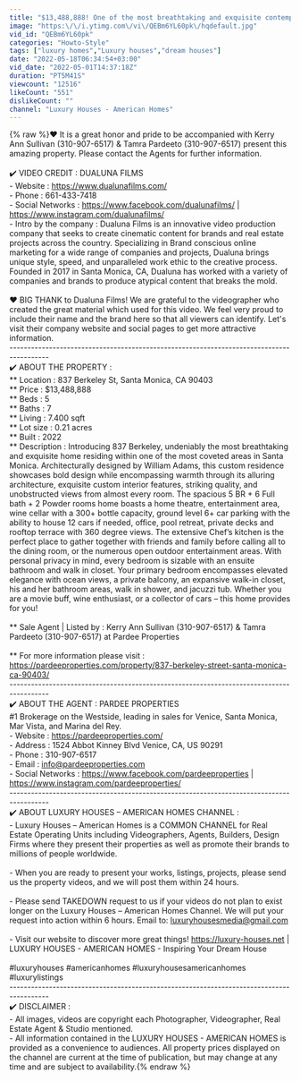 ```yaml
---
title: "$13,488,888! One of the most breathtaking and exquisite contemporary homes in Santa Monica, CA"
image: "https:\/\/i.ytimg.com\/vi\/QEBm6YL60pk\/hqdefault.jpg"
vid_id: "QEBm6YL60pk"
categories: "Howto-Style"
tags: ["luxury homes","Luxury houses","dream houses"]
date: "2022-05-18T06:34:54+03:00"
vid_date: "2022-05-01T14:37:18Z"
duration: "PT5M41S"
viewcount: "12516"
likeCount: "551"
dislikeCount: ""
channel: "Luxury Houses - American Homes"
---
```

{% raw %}❤️ It is a great honor and pride to be accompanied with Kerry Ann Sullivan (310-907-6517) &amp; Tamra Pardeeto (310-907-6517) present this amazing property. Please contact the Agents for further information.<br /><br />✔️ VIDEO CREDIT : DUALUNA FILMS<br />- Website : <a rel="nofollow" target="blank" href="https://www.dualunafilms.com/">https://www.dualunafilms.com/</a><br />- Phone : 661-433-7418<br />- Social Networks : <a rel="nofollow" target="blank" href="https://www.facebook.com/dualunafilms/">https://www.facebook.com/dualunafilms/</a> | <a rel="nofollow" target="blank" href="https://www.instagram.com/dualunafilms/">https://www.instagram.com/dualunafilms/</a><br />- Intro by the company : Dualuna Films is an innovative video production company that seeks to create cinematic content for brands and real estate projects across the country. Specializing in Brand conscious online marketing for a wide range of companies and projects, Dualuna brings unique style, speed, and unparalleled work ethic to the creative process. Founded in 2017 in Santa Monica, CA, Dualuna has worked with a variety of companies and brands to produce atypical content that breaks the mold.<br /><br />❤️ BIG THANK to Dualuna Films! We are grateful to the videographer who created the great material which used for this video. We feel very proud to include their name and the brand here so that all viewers can identify. Let's visit their company website and social pages to get more attractive information.<br />-----------------------------------------------------------------------------------------<br />✔️ ABOUT THE PROPERTY : <br />** Location : 837 Berkeley St, Santa Monica, CA 90403<br />** Price : $13,488,888<br />** Beds : 5<br />** Baths : 7<br />** Living : 7.400 sqft<br />** Lot size : 0.21 acres<br />** Built : 2022<br />** Description : Introducing 837 Berkeley, undeniably the most breathtaking and exquisite home residing within one of the most coveted areas in Santa Monica. Architecturally designed by William Adams, this custom residence showcases bold design while encompassing warmth through its alluring architecture, exquisite custom interior features, striking quality, and unobstructed views from almost every room. The spacious 5 BR + 6 Full bath + 2 Powder rooms home boasts a home theatre, entertainment area, wine cellar with a 300+ bottle capacity, ground level 6+ car parking with the ability to house 12 cars if needed, office, pool retreat, private decks and rooftop terrace with 360 degree views. The extensive Chef’s kitchen is the perfect place to gather together with friends and family before calling all to the dining room, or the numerous open outdoor entertainment areas. With personal privacy in mind, every bedroom is sizable with an ensuite bathroom and walk in closet. Your primary bedroom encompasses elevated elegance with ocean views, a private balcony, an expansive walk-in closet, his and her bathroom areas, walk in shower, and jacuzzi tub. Whether you are a movie buff, wine enthusiast, or a collector of cars – this home provides for you!<br /><br />** Sale Agent | Listed by : Kerry Ann Sullivan (310-907-6517) &amp; Tamra Pardeeto (310-907-6517) at Pardee Properties<br /><br />** For more information please visit : <a rel="nofollow" target="blank" href="https://pardeeproperties.com/property/837-berkeley-street-santa-monica-ca-90403/">https://pardeeproperties.com/property/837-berkeley-street-santa-monica-ca-90403/</a><br />----------------------------------------------------------------------------------------- <br />✔️ ABOUT THE AGENT : PARDEE PROPERTIES<br />#1 Brokerage on the Westside, leading in sales for Venice, Santa Monica, Mar Vista, and Marina del Rey.<br />- Website : <a rel="nofollow" target="blank" href="https://pardeeproperties.com/">https://pardeeproperties.com/</a><br />- Address : 1524 Abbot Kinney Blvd Venice, CA, US 90291<br />- Phone : 310-907-6517<br />- Email : info@pardeeproperties.com<br />- Social Networks : <a rel="nofollow" target="blank" href="https://www.facebook.com/pardeeproperties">https://www.facebook.com/pardeeproperties</a> | <a rel="nofollow" target="blank" href="https://www.instagram.com/pardeeproperties/">https://www.instagram.com/pardeeproperties/</a><br />----------------------------------------------------------------------------------------- <br />✔️ ABOUT LUXURY HOUSES – AMERICAN HOMES CHANNEL : <br />- Luxury Houses – American Homes is a COMMON CHANNEL for Real Estate Operating Units including Videographers, Agents, Builders, Design Firms where they present their properties as well as promote their brands to millions of people worldwide.<br /><br />- When you are ready to present your works, listings, projects, please send us the property videos, and we will post them within 24 hours.<br /><br />- Please send TAKEDOWN request to us if your videos do not plan to exist longer on the Luxury Houses – American Homes Channel. We will put your request into action within 6 hours. Email to: luxuryhousesmedia@gmail.com<br /><br />- Visit our website to discover more great things! <a rel="nofollow" target="blank" href="https://luxury-houses.net">https://luxury-houses.net</a> | LUXURY HOUSES - AMERICAN HOMES - Inspiring Your Dream House <br /><br />#luxuryhouses #americanhomes #luxuryhousesamericanhomes #luxurylistings<br />-----------------------------------------------------------------------------------------<br />✔️ DISCLAIMER :<br />- All images, videos are copyright each Photographer, Videographer, Real Estate Agent &amp; Studio mentioned. <br />- All information contained in the LUXURY HOUSES - AMERICAN HOMES is provided as a convenience to audiences. All property prices displayed on the channel are current at the time of publication, but may change at any time and are subject to availability.{% endraw %}
